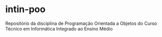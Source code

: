 # intin-poo
Repositório da disciplina de Programação Orientada a Objetos do Curso Técnico em Informática Integrado ao Ensino Médio
